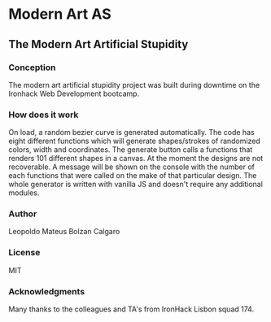 # Modern Art AS
## The Modern Art Artificial Stupidity

### Conception

The modern art artificial stupidity project was built during downtime on the Ironhack Web Development bootcamp.

### How does it work

On load, a random bezier curve is generated automatically.
The code has eight different functions which will generate shapes/strokes of randomized colors, width and coordinates.
The generate button calls a functions that renders 101 different shapes in a canvas. At the moment the designs are not recoverable. A message will be shown on the console with the number of each functions that were called on the make of that particular design.
The whole generator is written with vanilla JS and doesn't require any additional modules.

### Author

Leopoldo Mateus Bolzan Calgaro

### License

MIT

### Acknowledgments

Many thanks to the colleagues and TA's from IronHack Lisbon squad 174.
